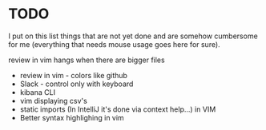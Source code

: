 # TODO

I put on this list things that are not yet done and are somehow cumbersome for me (everything that needs mouse usage goes here for sure).

review in vim hangs when there are bigger files
- review in vim - colors like github
- Slack - control only with keyboard
- kibana CLI
- vim displaying csv's
- static imports (In IntelliJ it's done via context help...) in VIM
- Better syntax highlighing in vim

